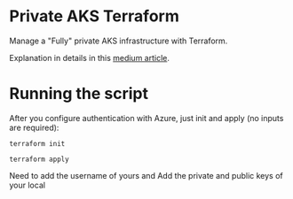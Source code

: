 # Private AKS Terraform
Manage a "Fully" private AKS infrastructure with Terraform.

Explanation in details in this [medium article](https://medium.com/@paveltuzov/create-a-fully-private-aks-infrastructure-with-terraform-e92358f0bf65?source=friends_link&sk=124faab1bb557c25c0ed536ae09af0a3).

# Running the script
After you configure authentication with Azure, just init and apply (no inputs are required):

`terraform init`

`terraform apply`




Need to add the username of yours and Add the private and public keys of your local